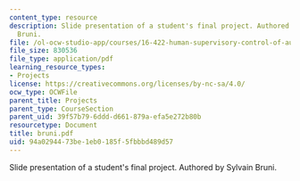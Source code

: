 ```yaml
---
content_type: resource
description: Slide presentation of a student's final project. Authored by Sylvain
  Bruni.
file: /ol-ocw-studio-app/courses/16-422-human-supervisory-control-of-automated-systems-spring-2004/94a0294473be1eb0185f5fbbbd489d57_bruni.pdf
file_size: 830536
file_type: application/pdf
learning_resource_types:
- Projects
license: https://creativecommons.org/licenses/by-nc-sa/4.0/
ocw_type: OCWFile
parent_title: Projects
parent_type: CourseSection
parent_uid: 39f57b79-6ddd-d661-879a-efa5e272b80b
resourcetype: Document
title: bruni.pdf
uid: 94a02944-73be-1eb0-185f-5fbbbd489d57
---
```

Slide presentation of a student's final project. Authored by Sylvain Bruni.